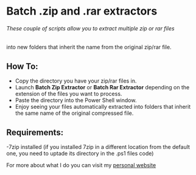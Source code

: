 # Batch .zip and .rar extractors

###### These couple of scripts allow you to extract multiple zip or rar files
into new folders that inherit the name from the original zip/rar file.

## How To:
- Copy the directory you have your zip/rar files in.
- Launch **Batch Zip Extractor** or **Batch Rar Extractor** depending on the extension of the files you want to process.
- Paste the directory into the Power Shell window.
- Enjoy seeing your files automatically extracted into folders that inherit the same name of the original compressed file.

## Requirements:
-7zip installed (if you installed 7zip in a different location from the default one,
you need to uptade its directory in the .ps1 files code)

For more about what I do you can visit my [personal website](https://www.nazzarenogiannelli.com/)
